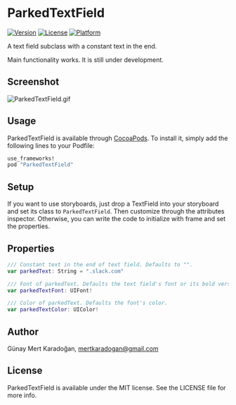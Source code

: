 # ParkedTextField
[![Version](https://img.shields.io/cocoapods/v/ParkedTextField.svg?style=flat)](http://cocoapods.org/pods/ParkedTextField)
[![License](https://img.shields.io/cocoapods/l/ParkedTextField.svg?style=flat)](http://cocoapods.org/pods/ParkedTextField)
[![Platform](https://img.shields.io/cocoapods/p/ParkedTextField.svg?style=flat)](http://cocoapods.org/pods/ParkedTextField)

A text field subclass with a constant text in the end. 

Main functionality works. It is still under development.

## Screenshot

![ParkedTextField.gif](https://raw.githubusercontent.com/gmertk/ParkedTextField/master/Screenshots/ParkedTextField.gif)


## Usage

ParkedTextField is available through [CocoaPods](http://cocoapods.org). To install
it, simply add the following lines to your Podfile:

```ruby
use_frameworks!
pod "ParkedTextField"
```
	
## Setup

If you want to use storyboards, just drop a TextField into your storyboard and set its class to `ParkedTextField`. Then customize through the attributes inspector. Otherwise, you can write the code to initialize with frame and set the properties.

## Properties
```swift
/// Constant text in the end of text field. Defaults to "".
var parkedText: String = ".slack.com" 

/// Font of parkedText. Defaults the text field's font or its bold version if it exists. 
var parkedTextFont: UIFont!

/// Color of parkedText. Defaults the font's color.
var parkedTextColor: UIColor! 


```

## Author

Günay Mert Karadoğan, mertkaradogan@gmail.com

## License

ParkedTextField is available under the MIT license. See the LICENSE file for more info.


